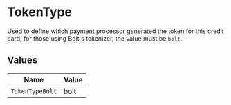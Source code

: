 # TokenType

Used to define which payment processor generated the token for this credit card; for those using Bolt's tokenizer, the value must be `bolt`.


## Values

| Name            | Value           |
| --------------- | --------------- |
| `TokenTypeBolt` | bolt            |